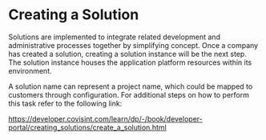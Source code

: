 # Creating a Solution

Solutions are implemented to integrate related development and administrative processes together by simplifying concept. Once a company has created a solution, creating a solution instance will be the next step. The solution instance houses the application platform resources within its environment. 

A solution name can represent a project name, which could be mapped to customers through configuration. For additional steps on how to perform this task refer to the following link:

https://developer.covisint.com/learn/dp/-/book/developer-portal/creating_solutions/create_a_solution.html
